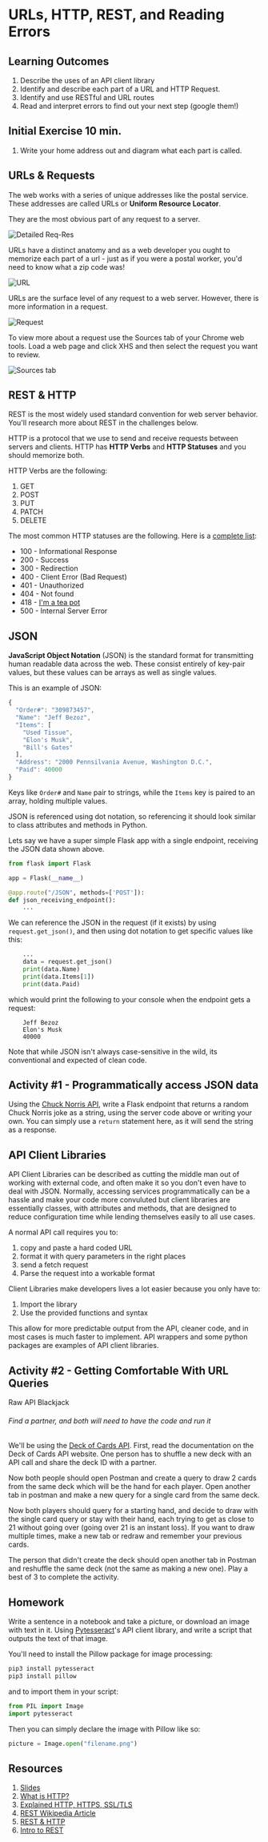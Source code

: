 # URLs, HTTP, REST, and Reading Errors

## Learning Outcomes

1. Describe the uses of an API client library
1. Identify and describe each part of a URL and HTTP Request.
1. Identify and use RESTful and URL routes
1. Read and interpret errors to find out your next step (google them!)


## Initial Exercise 10 min.

1. Write your home address out and diagram what each part is called.

## URLs & Requests

The web works with a series of unique addresses like the postal service. These addresses are called URLs or **Uniform Resource Locator**.

They are the most obvious part of any request to a server.

![Detailed Req-Res](assets/req-res-detailed.gif)

URLs have a distinct anatomy and as a web developer you ought to memorize each part of a url - just as if you were a postal worker, you'd need to know what a zip code was!

![URL](assets/query.jpg)

URLs are the surface level of any request to a web server. However, there is more information in a request.

![Request](assets/request.png)

To view more about a request use the Sources tab of your Chrome web tools. Load a web page and click XHS and then select the request you want to review.

![Sources tab](assets/sources-tab.png)

## REST & HTTP

REST is the most widely used standard convention for web server behavior. You'll research more about REST in the challenges below.

HTTP is a protocol that we use to send and receive requests between servers and clients. HTTP has **HTTP Verbs** and **HTTP Statuses** and you should memorize both.

HTTP Verbs are the following:

1. GET
1. POST
1. PUT
1. PATCH
1. DELETE

The most common HTTP statuses are the following. Here is a [complete list](https://httpstatuses.com):

* 100 - Informational Response
* 200 - Success
* 300 - Redirection
* 400 - Client Error (Bad Request)
* 401 - Unauthorized
* 404 - Not found
* 418 - [I'm a tea pot](https://httpstatuses.com/418)
* 500 - Internal Server Error

## JSON

**JavaScript Object Notation** (JSON) is the standard format for transmitting human readable data across the web.  These consist entirely of key-pair values, but these values can be arrays as well as single values.

This is an example of JSON:

```js
{
  "Order#": "309873457",
  "Name": "Jeff Bezoz",
  "Items": [
    "Used Tissue",
    "Elon's Musk",
    "Bill's Gates"
  ],
  "Address": "2000 Pennsilvania Avenue, Washington D.C.",
  "Paid": 40000
}
```

Keys like `Order#` and `Name` pair to strings, while the `Items` key is paired to an array, holding multiple values.  

JSON is referenced using dot notation, so referencing it should look similar to class attributes and methods in Python.  

Lets say we have a super simple Flask app with a single endpoint, receiving the JSON data shown above.  

```py 
from flask import Flask

app = Flask(__name__)

@app.route("/JSON", methods=['POST']):
def json_receiving_endpoint():
    ...
```

We can reference the JSON in the request (if it exists) by using `request.get_json()`, and then using dot notation to get specific values like this:

```py
    ...
    data = request.get_json()
    print(data.Name)
    print(data.Items[1])
    print(data.Paid)    
```

which would print the following to your console when the endpoint gets a request:

```
    Jeff Bezoz
    Elon's Musk
    40000
```

Note that while JSON isn't always case-sensitive in the wild, its conventional and expected of clean code.

## Activity #1 - Programmatically access JSON data
Using the [Chuck Norris API]("https://api.chucknorris.io/"), write a Flask endpoint that returns a random Chuck Norris joke as a string, using the server code above or writing your own.  You can simply use a `return` statement here, as it will send the string as a response.  

## API Client Libraries
API Client Libraries can be described as cutting the middle man out of working with external code, and often make it so you don't even have to deal with JSON.  Normally, accessing services programmatically can be a hassle and make your code more convuluted but client libraries are essentially classes, with attributes and methods, that are designed to reduce configuration time while lending themselves easily to all use cases.

A normal API call requires you to:

 1. copy and paste a hard coded URL
 2. format it with query parameters in the right places
 3. send a fetch request
 4. Parse the request into a workable format

Client Libraries make developers lives a lot easier because you only have to:

1. Import the library
2. Use the provided functions and syntax

This allow for more predictable output from the API, cleaner code, and in most cases is much faster to implement.  API wrappers and some python packages are examples of API client libraries.

## Activity #2 - Getting Comfortable With URL Queries

Raw API Blackjack

###### Find a partner, and both will need to have the code and run it

We'll be using the [Deck of Cards API]("http://deckofcardsapi.com/").  First, read the documentation on the Deck of Cards API website.  One person has to shuffle a new deck with an API call and share the deck ID with a partner. 

Now both people should open Postman and create a query to draw 2 cards from the same deck which will be the hand for each player.  Open another tab in postman and make a new query for a single card from the same deck. 

Now both players should query for a starting hand, and decide to draw with the single card query or stay with their hand, each trying to get as close to 21 without going over (going over 21 is an instant loss).  If you want to draw multiple times, make a new tab or redraw and remember your previous cards.

The person that didn't create the deck should open another tab in Postman and reshuffle the same deck (not the same as making a new one).  Play a best of 3 to complete the activity.  


## Homework

Write a sentence in a notebook and take a picture, or download an image with text in it.  Using [Pytesseract]("https://pypi.org/project/pytesseract/")'s API client library, and write a script that outputs the text of that image.  

You'll need to install the Pillow package for image processing: 

```sh
pip3 install pytesseract
pip3 install pillow
```

and to import them in your script:

```py
from PIL import Image
import pytesseract
```

Then you can simply declare the image with Pillow like so:

```py
picture = Image.open("filename.png")
```

## Resources

1. [Slides](https://docs.google.com/presentation/d/1PfQ_apXeAe56HwJia4FwP9rg6f4Awj95MbrsqxdUMZE/edit?usp=sharing)
1. [What is HTTP?](https://www.youtube.com/watch?v=SzSXHv8RKdM)
1. [Explained HTTP, HTTPS, SSL/TLS](https://www.youtube.com/watch?v=po3zYOe00O4)
1. [REST Wikipedia Article](https://en.wikipedia.org/wiki/Representational_state_transfer)
1. [REST & HTTP](https://www.youtube.com/watch?v=LHJk_ISxHHc)
1. [Intro to REST](https://www.youtube.com/watch?v=YCcAE2SCQ6k)
